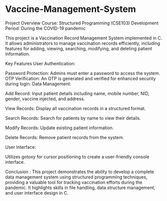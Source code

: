 # Vaccine-Management-System
Project Overview
Course: Structured Programming (CSE103)
Development Period: During the COVID-19 pandemic

This project is a Vaccination Record Management System implemented in C. It allows administrators to manage vaccination records efficiently, including features for adding, viewing, searching, modifying, and deleting patient information.

Key Features
User Authentication:

Password Protection: Admins must enter a password to access the system.
OTP Verification: An OTP is generated and verified for enhanced security during login.
Data Management:

Add Record: Input patient details including name, mobile number, NID, gender, vaccine injected, and address.

View Records: Display all vaccination records in a structured format.

Search Records: Search for patients by name to view their details.

Modify Records: Update existing patient information.

Delete Records: Remove patient records from the system.

User Interface:

Utilizes gotoxy for cursor positioning to create a user-friendly console interface.

Conclusion :
This project demonstrates the ability to develop a complete data management system using structured programming techniques, providing a valuable tool for tracking vaccination efforts during the pandemic. It highlights skills in file handling, data structure management, and user interface design in C.

